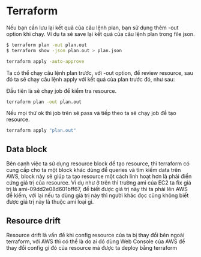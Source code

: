 # Terraform

Nếu bạn cần lưu lại kết quả của câu lệnh plan, bạn sử dụng thêm -out option khi chạy. Ví dụ ta sẽ save lại kết quả của câu lệnh plan trong file json.
```bash
$ terraform plan -out plan.out
$ terraform show -json plan.out > plan.json
``` 

```bash
terraform apply -auto-approve
```

Ta có thể chạy câu lệnh plan trước, với -out option, để review resource, sau đó ta sẽ chạy câu lệnh apply với kết quả của plan trước đó, như sau:

Đầu tiên là sẽ chạy job để kiểm tra resource.
```bash
terraform plan -out plan.out
```

Nếu mọi thứ ok thì job trên sẽ pass và tiếp theo ta sẽ chạy job để tạo resource.
```bash
terraform apply "plan.out"
```

## Data block
Bên cạnh việc ta sử dụng resource block để tạo resource, thì terraform có cung cấp cho ta một block khác dùng để queries và tìm kiếm data trên AWS, block này sẽ giúp ta tạo resource một cách linh hoạt hơn là phải điền cứng giá trị của resource. Ví dụ như ở trên thì trường ami của EC2 ta fix giá trị là ami-09dd2e08d601bff67, để biết được giá trị này thì ta phải lên AWS để kiếm, với lại nếu ta dùng giá trị này thì người khác đọc cũng không biết được giá trị này là thuộc ami loại gì.

## Resource drift
Resource drift là vấn đề khi config resource của ta bị thay đổi bên ngoài terraform, với AWS thì có thể là do ai đó dùng Web Console của AWS để thay đổi config gì đó của resource mà được ta deploy bằng terraform